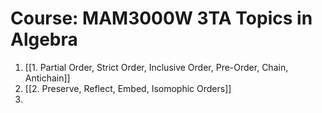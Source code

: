 # Course: MAM3000W 3TA Topics in Algebra

1. [[1. Partial Order, Strict Order, Inclusive Order, Pre-Order, Chain, Antichain]]
2. [[2. Preserve, Reflect, Embed, Isomophic Orders]]
3. 
